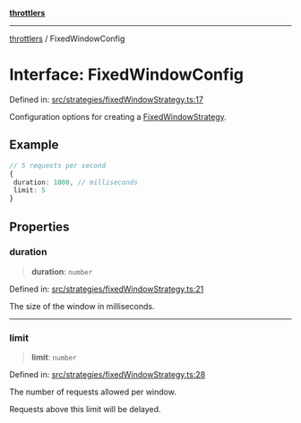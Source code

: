 [**throttlers**](../README.md)

***

[throttlers](../globals.md) / FixedWindowConfig

# Interface: FixedWindowConfig

Defined in: [src/strategies/fixedWindowStrategy.ts:17](https://github.com/havelessbemore/throttlers/blob/71b6926c68e5c43e70c3be251f905b2bb4d30de8/src/strategies/fixedWindowStrategy.ts#L17)

Configuration options for creating a [FixedWindowStrategy](../classes/FixedWindowStrategy.md).

## Example

```ts
// 5 requests per second
{
 duration: 1000, // milliseconds
 limit: 5
}
```

## Properties

### duration

> **duration**: `number`

Defined in: [src/strategies/fixedWindowStrategy.ts:21](https://github.com/havelessbemore/throttlers/blob/71b6926c68e5c43e70c3be251f905b2bb4d30de8/src/strategies/fixedWindowStrategy.ts#L21)

The size of the window in milliseconds.

***

### limit

> **limit**: `number`

Defined in: [src/strategies/fixedWindowStrategy.ts:28](https://github.com/havelessbemore/throttlers/blob/71b6926c68e5c43e70c3be251f905b2bb4d30de8/src/strategies/fixedWindowStrategy.ts#L28)

The number of requests allowed per window.

Requests above this limit will be delayed.
